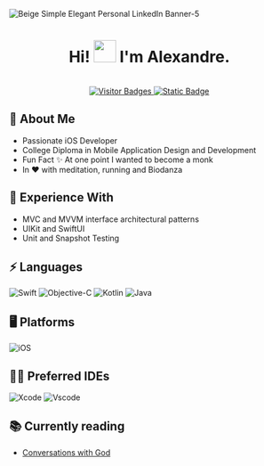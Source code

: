 ![Beige Simple Elegant Personal LinkedIn Banner-5](https://github.com/alexandregravelle/alexandregravelle/assets/22453190/a79211fc-53f2-46e9-8af7-10512ffd107a)

<h1 align="center">Hi! <img src="https://github.com/sudnyeshtalekar/sudnyeshtalekar/blob/master/Assets/Hi.gif" width="40px"> I'm Alexandre.</h1>
<p align="center"><br/>
  <a href="">
    <img alt="Visitor Badges" src="https://visitor-badge.laobi.icu/badge?page_id=alexandregravelle.alexandregravelle">
  </a>
  <a href="https://www.linkedin.com/in/alexandre-gravelle/">
    <img alt="Static Badge" src="https://img.shields.io/badge/LinkedIn-blue?logo=linkedIn">
  </a>
</p>

## 🙋 About Me
* Passionate iOS Developer
* College Diploma in Mobile Application Design and Development
* Fun Fact ✨ At one point I wanted to become a monk
* In ❤️ with meditation, running and Biodanza

## 🧠 Experience With
* MVC and MVVM interface architectural patterns
* UIKit and SwiftUI
* Unit and Snapshot Testing

## ⚡ Languages 
![Swift](https://img.shields.io/badge/swift-F54A2A?style=for-the-badge&logo=swift&logoColor=white) ![Objective-C](https://img.shields.io/badge/OBJECTIVE--C-%233A95E3.svg?style=for-the-badge&logo=apple&logoColor=white) ![Kotlin](https://img.shields.io/badge/Kotlin-0095D5?&style=for-the-badge&logo=kotlin&logoColor=white) ![Java](https://img.shields.io/badge/java-%23ED8B00.svg?style=for-the-badge&logo=openjdk&logoColor=white)

## 🖥️ Platforms
![iOS](https://img.shields.io/badge/iOS-000000?style=for-the-badge&logo=ios&logoColor=white)

## 👨‍💻 Preferred IDEs
![Xcode](https://img.shields.io/badge/Xcode-007ACC?style=for-the-badge&logo=Xcode&logoColor=white) ![Vscode](https://img.shields.io/badge/Vscode-007ACC?style=for-the-badge&logo=visual-studio-code&logoColor=white)

## 📚 Currently reading
* [Conversations with God](https://www.goodreads.com/book/show/15016.The_Complete_Conversations_with_God)
